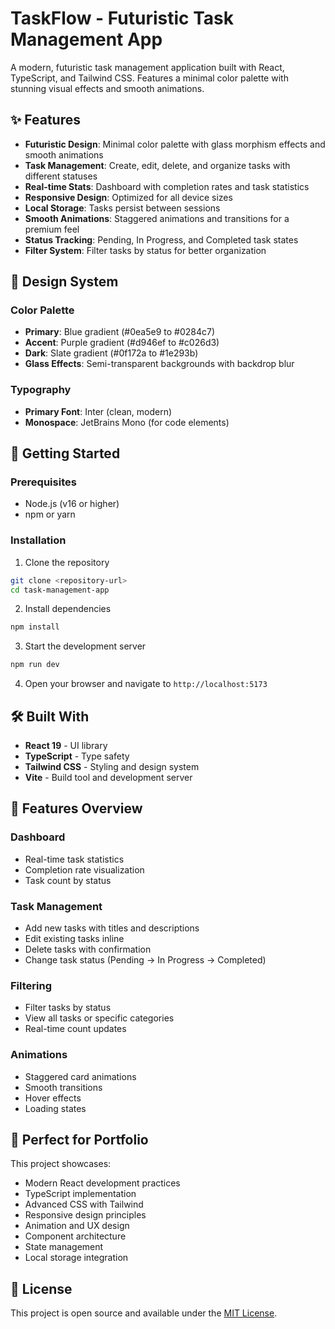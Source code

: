 # TaskFlow - Futuristic Task Management App

A modern, futuristic task management application built with React, TypeScript, and Tailwind CSS. Features a minimal color palette with stunning visual effects and smooth animations.

## ✨ Features

- **Futuristic Design**: Minimal color palette with glass morphism effects and smooth animations
- **Task Management**: Create, edit, delete, and organize tasks with different statuses
- **Real-time Stats**: Dashboard with completion rates and task statistics
- **Responsive Design**: Optimized for all device sizes
- **Local Storage**: Tasks persist between sessions
- **Smooth Animations**: Staggered animations and transitions for a premium feel
- **Status Tracking**: Pending, In Progress, and Completed task states
- **Filter System**: Filter tasks by status for better organization

## 🎨 Design System

### Color Palette
- **Primary**: Blue gradient (#0ea5e9 to #0284c7)
- **Accent**: Purple gradient (#d946ef to #c026d3)
- **Dark**: Slate gradient (#0f172a to #1e293b)
- **Glass Effects**: Semi-transparent backgrounds with backdrop blur

### Typography
- **Primary Font**: Inter (clean, modern)
- **Monospace**: JetBrains Mono (for code elements)

## 🚀 Getting Started

### Prerequisites
- Node.js (v16 or higher)
- npm or yarn

### Installation

1. Clone the repository
```bash
git clone <repository-url>
cd task-management-app
```

2. Install dependencies
```bash
npm install
```

3. Start the development server
```bash
npm run dev
```

4. Open your browser and navigate to `http://localhost:5173`

## 🛠️ Built With

- **React 19** - UI library
- **TypeScript** - Type safety
- **Tailwind CSS** - Styling and design system
- **Vite** - Build tool and development server

## 📱 Features Overview

### Dashboard
- Real-time task statistics
- Completion rate visualization
- Task count by status

### Task Management
- Add new tasks with titles and descriptions
- Edit existing tasks inline
- Delete tasks with confirmation
- Change task status (Pending → In Progress → Completed)

### Filtering
- Filter tasks by status
- View all tasks or specific categories
- Real-time count updates

### Animations
- Staggered card animations
- Smooth transitions
- Hover effects
- Loading states

## 🎯 Perfect for Portfolio

This project showcases:
- Modern React development practices
- TypeScript implementation
- Advanced CSS with Tailwind
- Responsive design principles
- Animation and UX design
- Component architecture
- State management
- Local storage integration

## 📄 License

This project is open source and available under the [MIT License](LICENSE).